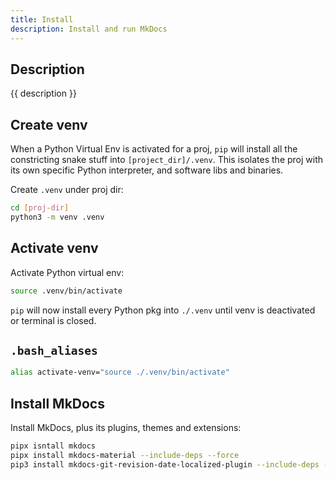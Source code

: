 ```yaml
---
title: Install
description: Install and run MkDocs
---
```


## Description

{{ description }}

## Create venv

When a Python Virtual Env is activated for a proj, `pip` will install all the constricting snake stuff into `[project_dir]/.venv`. This isolates the proj with its own specific Python interpreter, and software libs and binaries.

Create `.venv` under proj dir:

```bash
cd [proj-dir]
python3 -m venv .venv
```

## Activate venv

Activate Python virtual env:

```bash
source .venv/bin/activate
```
`pip` will now install every Python pkg into `./.venv` until venv is deactivated or terminal is closed.

## `.bash_aliases`

```bash
alias activate-venv="source ./.venv/bin/activate"
```

## Install MkDocs

Install MkDocs, plus its plugins, themes and extensions:
```bash
pipx isntall mkdocs
pipx install mkdocs-material --include-deps --force
pip3 install mkdocs-git-revision-date-localized-plugin --include-deps --force
